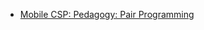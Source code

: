 * [Mobile CSP: Pedagogy: Pair Programming](https://course.mobilecsp.org/teach_mobilecsp/unit?unit=178&lesson=64)
